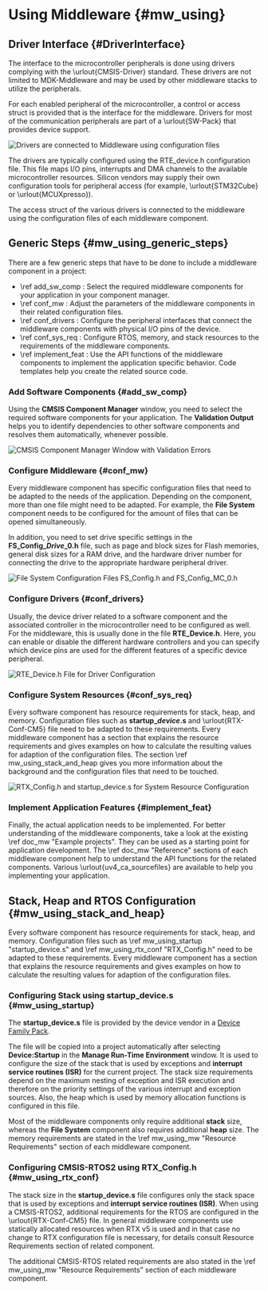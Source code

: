 # Using Middleware {#mw_using}

## Driver Interface {#DriverInterface}

The interface to the microcontroller peripherals is done using drivers complying with the \urlout{CMSIS-Driver} standard. These drivers are not limited to MDK-Middleware and may be used by other middleware stacks to utilize the peripherals.

For each enabled peripheral of the microcontroller, a control or access struct is provided that is the interface for the middleware. Drivers for most of the communication peripherals are part of a \urlout{SW-Pack} that provides device support.

![Drivers are connected to Middleware using configuration files](./images/mw_driver.svg)

The drivers are typically configured using the RTE_device.h configuration file. This file maps I/O pins, interrupts and DMA channels to the available microcontroller resources. Silicon vendors may supply their own configuration tools for peripheral access (for example, \urlout{STM32Cube} or \urlout{MCUXpresso}).

The access struct of the various drivers is connected to the middleware using the configuration files of each middleware component.

## Generic Steps {#mw_using_generic_steps}

There are a few generic steps that have to be done to include a middleware component in a project:

- \ref add_sw_comp : Select the required middleware components for your application in your component manager.
- \ref conf_mw : Adjust the parameters of the middleware components in their related configuration files.
- \ref conf_drivers : Configure the peripheral interfaces that connect the middleware components with physical I/O pins of the device.
- \ref conf_sys_req : Configure RTOS, memory, and stack resources to the requirements of the middleware components.
- \ref implement_feat : Use the API functions of the middleware components to implement the application specific behavior. Code templates help you create the related source code.

### Add Software Components {#add_sw_comp}

Using the **CMSIS Component Manager** window, you need to select the required software components for your application. The **Validation Output** helps you to identify dependencies to other software components and resolves them automatically, whenever possible.

![CMSIS Component Manager Window with Validation Errors](./images/manage_rte_window.png)

### Configure Middleware {#conf_mw}

Every middleware component has specific configuration files that need to be adapted to the needs of the application. Depending on the component, more than one file might need to be adapted. For example, the **File System** component needs to be configured for the amount of files that can be opened simultaneously.

In addition, you need to set drive specific settings in the <b>FS_Config_<i>Drive</i>_0.h</b> file, such as page and block sizes
for Flash memories, general disk sizes for a RAM drive, and the hardware driver number for connecting the drive to the appropriate hardware peripheral driver.

![File System Configuration Files FS_Config.h and FS_Config_MC_0.h](./images/file_system_conf.png)

### Configure Drivers {#conf_drivers}

Usually, the device driver related to a software component and the associated controller in the microcontroller need to be configured as well. For the middleware, this is usually done in the file **RTE_Device.h**. Here, you can enable or disable the different hardware controllers and you can specify which device pins are used for the different features of a specific device peripheral.

![RTE_Device.h File for Driver Configuration](./images/rte_device_h.png)

### Configure System Resources {#conf_sys_req}

Every software component has resource requirements for stack, heap, and memory. Configuration files such as
<b>startup_<i>device</i>.s</b> and \urlout{RTX-Conf-CM5} file need to be adapted to these requirements. Every middleware component has a section that explains the resource requirements and gives examples on how to calculate the resulting values for adaption of the configuration files. The section \ref mw_using_stack_and_heap gives you more information about the background and the configuration files that need to be touched.

![RTX_Config.h and startup_device.s for System Resource Configuration](./images/rtx_startup.png)


### Implement Application Features {#implement_feat}

Finally, the actual application needs to be implemented. For better understanding of the middleware components, take a look at the existing \ref doc_mw "Example projects". They can be used as a starting point for application development. The \ref doc_mw "Reference" sections of each middleware component help to understand the API functions for the related components. Various \urlout{uv4_ca_sourcefiles} are available to help you implementing your application.

## Stack, Heap and RTOS Configuration {#mw_using_stack_and_heap}

Every software component has resource requirements for stack, heap, and memory. Configuration files such as \ref mw_using_startup "startup_device.s" and \ref mw_using_rtx_conf "RTX_Config.h" need to be adapted to these requirements. Every middleware component has a section that explains the resource requirements and gives examples on how to calculate the resulting values for adaption of the configuration files.


### Configuring Stack using startup_device.s {#mw_using_startup}

The **startup_device.s** file is provided by the device vendor in a [Device Family Pack](https://open-cmsis-pack.github.io/Open-CMSIS-Pack-Spec/main/html/index.html).

The file will be copied into a project automatically after selecting **Device:Startup** in the **Manage Run-Time Environment** window. It is used to configure the size of the stack that is used by exceptions and **interrupt service routines (ISR)** for the current project. The stack size requirements depend on the maximum nesting of exception and ISR execution and therefore on the priority settings of the various interrupt and exception sources. Also, the heap which is used by memory allocation functions is configured in this file.

Most of the middleware components only require additional **stack** size, whereas the **File System** component also
requires additional **heap** size. The memory requirements are stated in the \ref mw_using_mw "Resource Requirements" section
of each middleware component.


### Configuring CMSIS-RTOS2 using RTX_Config.h {#mw_using_rtx_conf}

The stack size in the **startup_device.s** file configures only the stack space that is used by exceptions and **interrupt service routines (ISR)**. When using a CMSIS-RTOS2, additional requirements for the RTOS are configured in the \urlout{RTX-Conf-CM5} file. In general middleware components use statically allocated resources when RTX v5 is used and in that case  no change to RTX configuration file is necessary, for details consult Resource Requirements section of related component.

The additional CMSIS-RTOS related requirements are also stated in the \ref mw_using_mw "Resource Requirements" section
of each middleware component.
